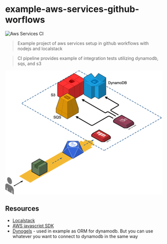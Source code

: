 # example-aws-services-github-worflows

![Aws Services CI](https://github.com/meroware/example-aws-services-github-worflows/workflows/Aws%20Services%20CI/badge.svg)

> Example project of aws services setup in github workflows with nodejs and localstack

> CI pipeline provides example of integration tests utilizing dynamodb, sqs, and s3

![Diagram](./diagram.png)


## Resources

- [Localstack](https://github.com/localstack/localstack)
- [AWS javascript SDK](https://docs.aws.amazon.com/AWSJavaScriptSDK/latest/AWS.html)
- [Dynogels](https://github.com/clarkie/dynogels) - used in example as ORM for dynamodb. But you can use whatever you want to connect to dynamodb in the same way